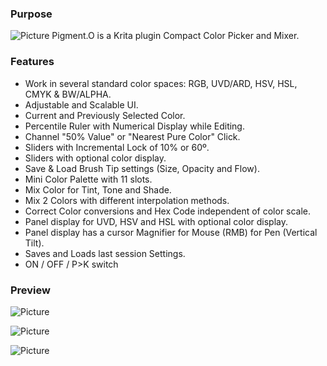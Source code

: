 ### Purpose

![Picture](https://raw.githubusercontent.com/EyeOdin/Pigment.O/master/pigment_o/Previews/pigment_o.png)
Pigment.O is a Krita plugin Compact Color Picker and Mixer.

### Features

* Work in several standard color spaces: RGB, UVD/ARD, HSV, HSL, CMYK & BW/ALPHA.
* Adjustable and Scalable UI.
* Current and Previously Selected Color.
* Percentile Ruler with Numerical Display while Editing.
* Channel "50% Value" or "Nearest Pure Color" Click.
* Sliders with Incremental Lock of 10% or 60º.
* Sliders with optional color display.
* Save & Load Brush Tip settings (Size, Opacity and Flow).
* Mini Color Palette with 11 slots.
* Mix Color for Tint, Tone and Shade.
* Mix 2 Colors with different interpolation methods.
* Correct Color conversions and Hex Code independent of color scale.
* Panel display for UVD, HSV and HSL with optional color display.
* Panel display has a cursor Magnifier for Mouse (RMB) for Pen (Vertical Tilt).
* Saves and Loads last session Settings.
* ON / OFF / P>K switch

### Preview
![Picture](https://raw.githubusercontent.com/EyeOdin/Pigment.O/master/pigment_o/Previews/01.png)

![Picture](https://raw.githubusercontent.com/EyeOdin/Pigment.O/master/pigment_o/Previews/02.png)

![Picture](https://raw.githubusercontent.com/EyeOdin/Pigment.O/master/pigment_o/Previews/03.png)
